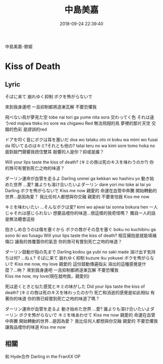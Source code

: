 ﻿---
title: 中島美嘉
tags:
- 中島美嘉
- HYDE
- Darling in the FranXX
categories:
- Music
date: 2018-09-24 22:39:40
---

中島美嘉-歌姬

<!--more-->


# Kiss of Death
## Lyric
そばに来て
崩れゆく抑制
ボクを怖がらないで

來到我身邊吧
一且抑制都將逐漸瓦解
不要恐懼我    

飛べない鳥が夢見た空
tobe nai tori ga yume nita sora
交わってく色 それは違うred
majiwa tteku iro  sore wa chigawu Red
無法飛翔的鳥  夢裡的那片天空
交錯的色彩  是謬誤的red

ドアを叩く音にボクは耳を塞いだ
doa wo tataku oto ni  boku wa mimi wo fusai da
叩いてるのはキミ?それとも他の?
tatai teru no wa kimi  sore tomo hoka no
面對敲門聲響我捂住雙耳
敲響的人是你？抑或是誰？

Will your lips taste the kiss of death?
(キミの唇は死のキスを味わうのか?)
你的唇可有嘗到死亡之吻的味道？

ダーリン運命が血管を走るよ
Darling unmei ga  kekkan wo hashiru yo
動き始めた世界 …愛?
誰よりも溶け合いたいよダーリン
dare yori mo  toke ai tai yo Darling
ボクを怖がらないで Kiss me now
親愛的 命運在血管中奔騰
開始轉動的世界...是因為愛？
我比任何人都想與你交融  親愛的
不要害怕我  Kiss me now

キミを味わいたい …そんなボクは変?
kimi wo ajiwai tai  sonna bokura hen
一人じゃそれは感じられない
想要品嚐你的味道...很這樣的我奇怪嗎？
獨自一人的話是無法體會這些

抱きしめ合うのは傷を塞ぐから
ボクの唇がその息を塞ぐ
boku no kuchibiru ga  sono iki wo fusagu
Will your lips taste the kiss of death?
相互擁抱是就能填補傷口
讓我的唇覆蓋你的氣息
你的唇可有嘗到死亡之吻的味道？

ダーリン鼓動が指の先まで
Darling kodou ga  yubi no saki made
溶け出す気持ちは何? …ねぇ?
そばに来て
崩れゆく抑制
kuzure iku yokusei
ボクを怖がらないで
Kiss me now, my love
親愛的  這份鼓動傳遍指尖
溶出的這種感覺是什麼？...吶？
來到我身邊吧
一且抑制都將逐漸瓦解
不要恐懼我    
Kiss me now, my love(現在就吻我，親愛的)


死は逝くときと似た感覚とキミの味がした
Did your lips taste the kiss of death?
(キミの唇は死のキスを味わったのか?)
死亡和消逝的感覺是如此相似 有著你的味道
你的唇已經嘗到死亡之吻的味道了嗎？


ダーリン運命が血管を走るよ
動き始めた世界 …愛?
誰よりも溶け合いたいよダーリン
ボクを怖がらないで
キミを味あわせて Kiss me now
親愛的 命運在血管中奔騰
開始轉動的世界...是因為愛？
我比任何人都想與你交融  親愛的
不要恐懼我  
讓我品嚐你的味道  Kiss me now

## 相關
和 Hyde合作
Darling in the FranXX OP